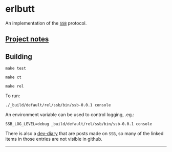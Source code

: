 erlbutt
======

An implementation of the [`SSB`][1] protocol.

## [Project notes][2]

## Building

```
make test

make ct

make rel

```
To run:
```
./_build/default/rel/ssb/bin/ssb-0.0.1 console

```
An environment variable can be used to control logging, .eg.:

```
SSB_LOG_LEVEL=debug _build/default/rel/ssb/bin/ssb-0.0.1 console
```

There is also a [dev-diary][3] that are posts made on `SSB`, so many of the linked items in those entries are not visible in github.

----
[1]: https://ssbc.github.io/scuttlebutt-protocol-guide/
[2]: https://github.com/cmoid/erlbutt/blob/main/doc/project.md
[3]: https://github.com/cmoid/erlbutt/tree/main/doc/dev-diary
